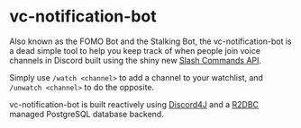 # vc-notification-bot
Also known as the FOMO Bot and the Stalking Bot, the vc-notification-bot is a dead simple tool to help you keep track of when people join voice channels in Discord built using the shiny new [Slash Commands API](https://discord.com/developers/docs/interactions/slash-commands). 

Simply use `/watch <channel>` to add a channel to your watchlist, and `/unwatch <channel>` to do the opposite.

vc-notification-bot is built reactively using [Discord4J](https://github.com/Discord4J/Discord4J) and a [R2DBC](https://r2dbc.io/) managed PostgreSQL database backend.